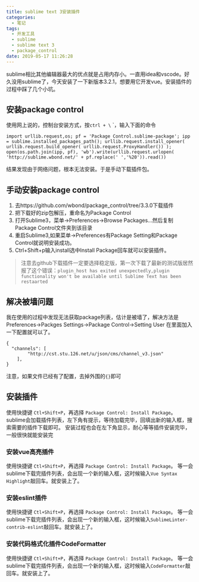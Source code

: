 ```yaml
---
title: sublime text 3安装插件
categories:
  - 笔记
tags:
  - 开发工具
  - sublime
  - sublime text 3
  - package_control
date: 2019-05-17 11:26:28
---
```


sublime相比其他编辑器最大的优点就是占用内存小。一直用idea和vscode。好久没用sublime了，今天安装了一下新版本3.2.1，想要用它开发vue。安装插件的过程中踩了几个小坑。

## 安装package control
使用网上说的，控制台安装方式，按`ctrl + \` `，输入下面的命令
```
import urllib.request,os; pf = 'Package Control.sublime-package'; ipp = sublime.installed_packages_path(); urllib.request.install_opener( urllib.request.build_opener( urllib.request.ProxyHandler()) ); open(os.path.join(ipp, pf), 'wb').write(urllib.request.urlopen( 'http://sublime.wbond.net/' + pf.replace(' ','%20')).read())

```

<!-- more -->

结果发现由于网络问题，根本无法安装。于是手动下载插件包。
## 手动安装package control
1. 去https://github.com/wbond/package_control/tree/3.3.0下载插件
2. 把下载好的zip包解压，重命名为Package Control
3. 打开Sublime3，菜单->Preferences->Browse Packages...然后复制Package Control文件夹到该目录
4. 重启Sublime3,如果菜单->Preferences有Package Setting和Package Control就说明安装成功。
5. Ctrl+Shift+p输入install选中Install Package回车就可以安装插件。

>注意去github下载插件一定要选择稳定版，第一次下载了最新的测试版居然报了这个错误：`plugin_host has exited unexpectedly,plugin functionality won't be available until Sublime Text has been restaarted`
## 解决被墙问题
我在使用的过程中发现无法获取package列表，估计是被墙了，解决方法是
Preferences->Packges Settings->Package Control->Setting User 
在里面加入一下配置就可以了。
```
{
  "channels": [
		"http://cst.stu.126.net/u/json/cms/channel_v3.json"
	],
}
```
注意，如果文件已经有了配置，去掉外围的`{}`即可


## 安装插件
使用快捷键 `Ctl+Shift+P`，再选择 `Package Control: Install Package`。sublime会加载插件列表，左下角有提示，等待加载完毕，回填出新的输入框，搜索需要的插件下载即可。
安装过程也会在左下角显示，耐心等等插件安装完毕，一般很快就能安装完
### 安装vue高亮插件
使用快捷键 `Ctl+Shift+P`，再选择 `Package Control: Install Package`。
等一会sublime下载完插件列表，会出现一个新的输入框，这时候输入`Vue Syntax Highlight`敲回车。就安装上了。

### 安装eslint插件
使用快捷键 `Ctl+Shift+P`，再选择 `Package Control: Install Package`。
等一会sublime下载完插件列表，会出现一个新的输入框，这时候输入`SublimeLinter-contrib-eslint`敲回车。就安装上了。

### 安装代码格式化插件CodeFormatter
使用快捷键 `Ctl+Shift+P`，再选择 `Package Control: Install Package`。
等一会sublime下载完插件列表，会出现一个新的输入框，这时候输入`CodeFormatter`敲回车。就安装上了。